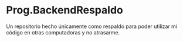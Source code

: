 # Prog.BackendRespaldo
Un repositorio hecho únicamente como respaldo para poder utilizar mi código en otras computadoras y no atrasarme.
